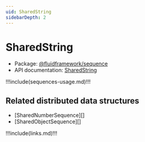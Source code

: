 ```yaml
---
uid: SharedString
sidebarDepth: 2
---
```


# SharedString

- Package: [@fluidframework/sequence](../api/sequence.md)
- API documentation: [SharedString](../api/sequence.sharedstring.md)

!!!include(sequences-usage.md)!!!

## Related distributed data structures

- [SharedNumberSequence][]
- [SharedObjectSequence][]


!!!include(links.md)!!!
